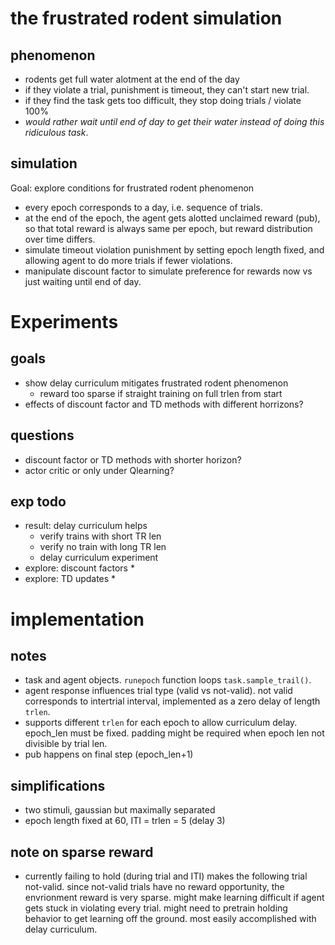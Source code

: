 # the frustrated rodent simulation

## phenomenon 
* rodents get full water alotment at the end of the day
* if they violate a trial, punishment is timeout, they can't start new trial. 
* if they find the task gets too difficult, they stop doing trials / violate 100% 
* _would rather wait until end of day to get their water instead of doing this ridiculous task_. 

## simulation
Goal: explore conditions for frustrated rodent phenomenon 
* every epoch corresponds to a day, i.e. sequence of trials. 
* at the end of the epoch, the agent gets alotted unclaimed reward (pub), so that total reward is always same per epoch, but reward distribution over time differs.
* simulate timeout violation punishment by setting epoch length fixed, and allowing agent to do more trials if fewer violations.
* manipulate discount factor to simulate preference for rewards now vs just waiting until end of day.


# Experiments

## goals

* show delay curriculum mitigates frustrated rodent phenomenon
  * reward too sparse if straight training on full trlen from start
* effects of discount factor and TD methods with different horrizons?

## questions
* discount factor or TD methods with shorter horizon?
* actor critic or only under Qlearning?

## exp todo
* result: delay curriculum helps
  * verify trains with short TR len
  * verify no train with long TR len
  * delay curriculum experiment
* explore: discount factors
  * 
* explore: TD updates
  * 

# implementation 

## notes
* task and agent objects. `runepoch` function loops `task.sample_trail()`.
* agent response influences trial type (valid vs not-valid). not valid corresponds to intertrial interval, implemented as a zero delay of length `trlen`.
* supports different `trlen` for each epoch to allow curriculum delay. epoch_len must be fixed. padding might be required when epoch len not divisible by trial len.
* pub happens on final step (epoch_len+1)

## simplifications
* two stimuli, gaussian but maximally separated
* epoch length fixed at 60, ITI = trlen = 5 (delay 3)

## note on sparse reward
* currently failing to hold (during trial and ITI) makes the following trial not-valid. since not-valid trials have no reward opportunity, the envrionment reward is very sparse. might make learning difficult if agent gets stuck in violating every trial. might need to pretrain holding behavior to get learning off the ground. most easily accomplished with delay curriculum. 
